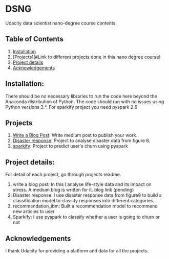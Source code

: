 # DSNG
Udacity data scientist nano-degree course contents

## Table of Contents

1. [Installation](#installation)
2. [Projects](#Link to different projects done in this nano degree course)
3. [Project details](#file-description)
4. [Acknowledgements](#acknowledgements)

## Installation: 
There should be no necessary libraries to run the code here beyond the Anaconda distribution of Python.  The code should run with no issues using Python versions 3.*. For sparkify project you need pyspark 2.6

## Projects
1. [Write a Blog Post](https://github.com/khemkaiitr/DSNG/tree/main/blog_post): Write medium post to publish your work.
2. [Disaster response](https://github.com/khemkaiitr/DSNG/tree/main/disaster_response): Project to analyse disaster data from figure 8.
3. [sparkify](https://github.com/khemkaiitr/DSNG/tree/main/sparkify): Project to predict user's churn using pyspark

## Project details:
For detail of each project, go through projects readme.
1. write a blog post: In this I analyse life-style data and its impact on stress. A medium blog is written for it. blog link (pending)
2. Disaster response: I use disaster response data from figure8 to build a classification model to classify responses into different categories.
3. recommendation_ibm: Built a recommendation model to recommend new articles to user
4. Sparkify: I use pyspark to classify whether a user is going to churn or not

## Acknowledgements
I thank Udacity for providing a platform and data for all the projects.


